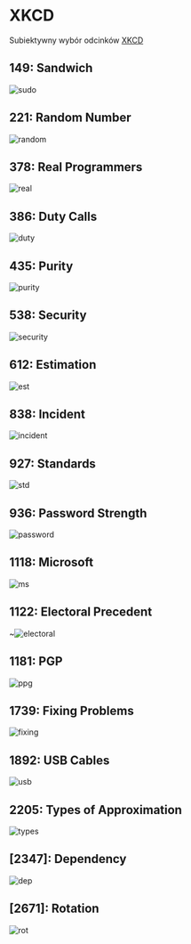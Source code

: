 # XKCD

Subiektywny wybór odcinków [XKCD](https://xkcd.com/)

## 149: Sandwich

![sudo](https://imgs.xkcd.com/comics/sandwich.png)

## 221: Random Number

![random](https://imgs.xkcd.com/comics/random_number.png)

## 378: Real Programmers

![real](https://imgs.xkcd.com/comics/real_programmers.png)

## 386: Duty Calls

![duty](https://imgs.xkcd.com/comics/duty_calls.png)

## 435: Purity

![purity](https://imgs.xkcd.com/comics/purity.png)

## 538: Security

![security](https://imgs.xkcd.com/comics/security.png)

## 612: Estimation

![est](https://imgs.xkcd.com/comics/estimation.png)

## 838: Incident

![incident](https://imgs.xkcd.com/comics/incident.png)

## 927: Standards

![std](https://imgs.xkcd.com/comics/standards.png)

## 936: Password Strength

![password](https://imgs.xkcd.com/comics/password_strength.png)

## 1118: Microsoft

![ms](https://imgs.xkcd.com/comics/microsoft.png)

## 1122: Electoral Precedent

~![electoral](https://imgs.xkcd.com/comics/electoral_precedent.png)

## 1181: PGP

![ppg](https://imgs.xkcd.com/comics/pgp.png)

## 1739: Fixing Problems

![fixing](https://imgs.xkcd.com/comics/fixing_problems.png)

## 1892: USB Cables

![usb](https://imgs.xkcd.com/comics/usb_cables.png)

## 2205: Types of Approximation

![types](https://imgs.xkcd.com/comics/types_of_approximation.png)

## [2347]: Dependency

![dep](https://imgs.xkcd.com/comics/dependency.png)

## [2671]: Rotation

![rot](https://imgs.xkcd.com/comics/rotation.png)
